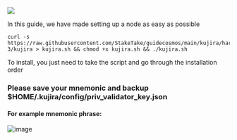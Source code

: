 ![](https://i.yapx.ru/RTuEU.jpg)


In this guide, we have made setting up a node as easy as possible

    curl -s https://raw.githubusercontent.com/StakeTake/guidecosmos/main/kujira/harpoon-3/kujira > kujira.sh && chmod +x kujira.sh && ./kujira.sh
To install, you just need to take the script and go through the installation order
### Please save your mnemonic and backup $HOME/.kujira/config/priv_validator_key.json
#### For example mnemonic phrase:
![image](https://user-images.githubusercontent.com/93165931/184551172-16cb2f1a-3145-4e5b-8092-c966e2f3e5ef.png)

